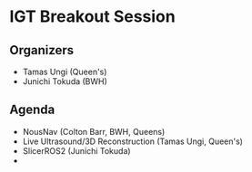 # IGT Breakout Session

## Organizers
- Tamas Ungi (Queen's)
- Junichi Tokuda (BWH)

## Agenda
- NousNav (Colton Barr, BWH, Queens)
- Live Ultrasound/3D Reconstruction (Tamas Ungi, Queen's)
- SlicerROS2 (Junichi Tokuda)
-
